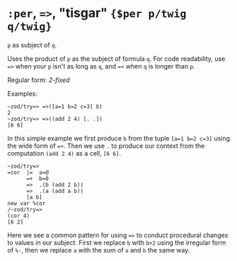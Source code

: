 # `:per`, `=>`, "tisgar" `{$per p/twig q/twig}`

`p` as subject of `q`.

Uses the product of `p` as the subject of formula `q`. For code readability,
use `=>` when your `p` isn't as long as `q`, and `=<` when `q` is longer than
`p`.

Regular form: *2-fixed*

Examples:

    ~zod/try=> =>([a=1 b=2 c=3] b)
    2
    ~zod/try=> =>((add 2 4) [. .])
    [6 6]

In this simple example we first produce `b` from the tuple
`[a=1 b=2 c=3]` using the wide form of `=>`. Then we use `.` to produce
our context from the computation `(add 2 4)` as a cell, `[6 6]`.

    ~zod/try=> 
    =cor  |=  a=@
          =+  b=0
          =>  .(b (add 2 b))
          =>  .(a (add a b))
          [a b]
    new var %cor
    /~zod/try=> 
    (cor 4)
    [6 2]

Here we see a common pattern for using `=>` to conduct procedural
changes to values in our subject. First we replace `b` with `b+2` using
the irregular form of `%-`, then we replace `a` with the sum of `a` and
`b` the same way.
